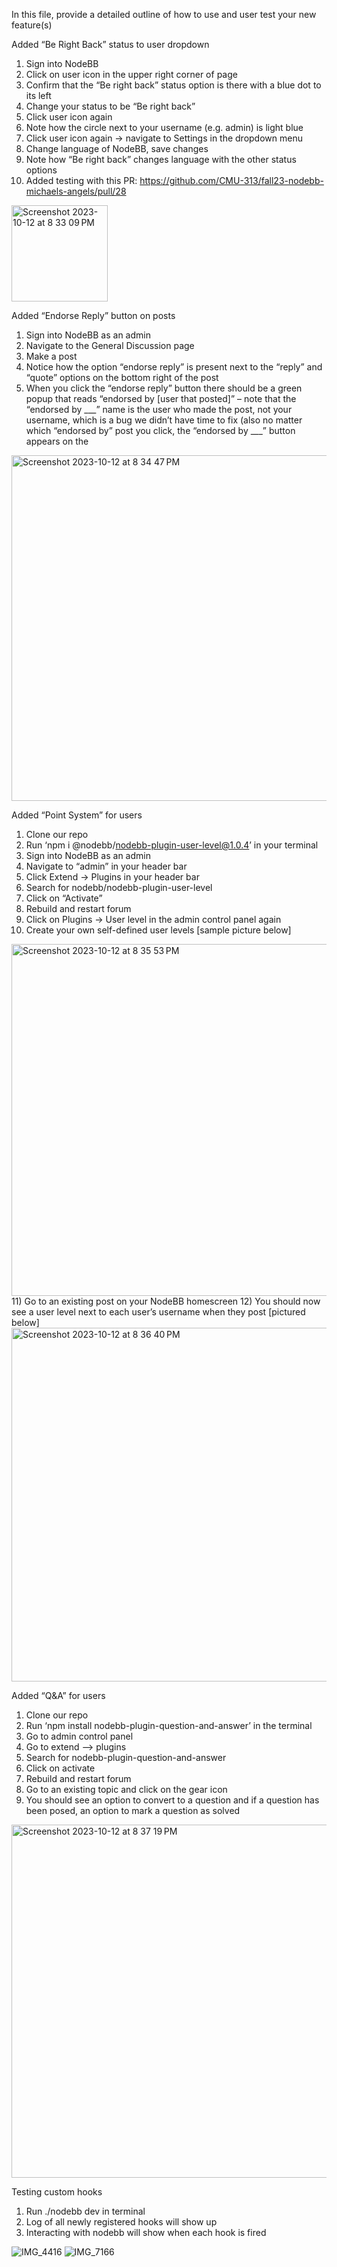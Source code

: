 In this file, provide a detailed outline of how to use and user test your new feature(s)

Added “Be Right Back” status to user dropdown
1) Sign into NodeBB
2) Click on user icon in the upper right corner of page
3) Confirm that the “Be right back” status option is there with a blue dot to its left
4) Change your status to be “Be right back”
5) Click user icon again
6) Note how the circle next to your username (e.g. admin) is light blue
7) Click user icon again -> navigate to Settings in the dropdown menu
8) Change language of NodeBB, save changes
9) Note how “Be right back” changes language with the other status options 
10) Added testing with this PR: https://github.com/CMU-313/fall23-nodebb-michaels-angels/pull/28
<img width="154" alt="Screenshot 2023-10-12 at 8 33 09 PM" src="https://github.com/CMU-313/fall23-nodebb-michaels-angels/assets/124110177/282fb987-cdc6-4d08-a71e-77debc2b7b35">


Added “Endorse Reply” button on posts
1) Sign into NodeBB as an admin
2) Navigate to the General Discussion page
3) Make a post
4) Notice how the option “endorse reply” is present next to the “reply” and “quote” options on the bottom right of the post
5) When you click the “endorse reply” button there should be a green popup that reads “endorsed by [user that posted]” – note that the “endorsed by ___” name is the user who made the post, not your username, which is a bug we didn’t have time to fix (also no matter which “endorsed by” post you click, the “endorsed by ___” button appears on the 
<img width="553" alt="Screenshot 2023-10-12 at 8 34 47 PM" src="https://github.com/CMU-313/fall23-nodebb-michaels-angels/assets/124110177/e29bc2b9-fbe2-4939-9db7-82b9c1074707">


Added “Point System” for users
1) Clone our repo
2) Run ‘npm i @nodebb/nodebb-plugin-user-level@1.0.4’ in your terminal
3) Sign into NodeBB as an admin
4) Navigate to “admin” in your header bar
5) Click Extend → Plugins in your header bar
6) Search for nodebb/nodebb-plugin-user-level
7) Click on “Activate”
8) Rebuild and restart forum
9) Click on Plugins → User level in the admin control panel again
10) Create your own self-defined user levels [sample picture below]
<img width="563" alt="Screenshot 2023-10-12 at 8 35 53 PM" src="https://github.com/CMU-313/fall23-nodebb-michaels-angels/assets/124110177/1c9fa00c-c745-40e2-874b-adcaef72500a">
11) Go to an existing post on your NodeBB homescreen
12) You should now see a user level next to each user’s username when they post [pictured below]
<img width="566" alt="Screenshot 2023-10-12 at 8 36 40 PM" src="https://github.com/CMU-313/fall23-nodebb-michaels-angels/assets/124110177/17ec9cc4-6637-4f2f-91d7-81085fde1a2b">


Added “Q&A” for users
1) Clone our repo
2) Run ‘npm install nodebb-plugin-question-and-answer’ in the terminal
3) Go to admin control panel 
4) Go to extend —> plugins
5) Search for nodebb-plugin-question-and-answer
6) Click on activate
7) Rebuild and restart forum
8) Go to an existing topic and click on the gear icon
9) You should see an option to convert to a question and if a question has been posed, an option to mark a question as solved
<img width="565" alt="Screenshot 2023-10-12 at 8 37 19 PM" src="https://github.com/CMU-313/fall23-nodebb-michaels-angels/assets/124110177/a3f81012-f206-4e9e-bf6a-30b31b87eb23">

Testing custom hooks 
1) Run ./nodebb dev in terminal
2) Log of all newly registered hooks will show up
3) Interacting with nodebb will show when each hook is fired
   
![IMG_4416](https://github.com/CMU-313/fall23-nodebb-michaels-angels/assets/124110177/e143d205-5cb4-4e7f-bac8-7d0a24176bb0)
![IMG_7166](https://github.com/CMU-313/fall23-nodebb-michaels-angels/assets/124110177/4cb18ef3-db09-4786-9af1-2c73a76ae789)


